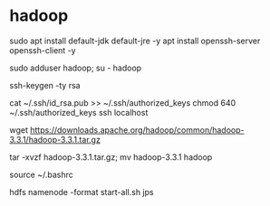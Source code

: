 # hadoop

sudo apt install default-jdk default-jre -y
apt install openssh-server openssh-client -y

sudo adduser hadoop; su - hadoop

ssh-keygen -ty rsa

cat ~/.ssh/id_rsa.pub >> ~/.ssh/authorized_keys
chmod 640 ~/.ssh/authorized_keys
ssh localhost

wget https://downloads.apache.org/hadoop/common/hadoop-3.3.1/hadoop-3.3.1.tar.gz

tar -xvzf hadoop-3.3.1.tar.gz; mv hadoop-3.3.1 hadoop

source ~/.bashrc
 
 hdfs namenode -format
 start-all.sh
 jps
